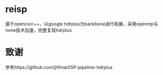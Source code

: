 # reisp
基于opencv/c++，以google hdrplus为backbone进行拓展，采用openmp与none技术加速，完整复现hdrplus
# 致谢
参考https://github.com/jhfmat/ISP-pipeline-hdrplus
